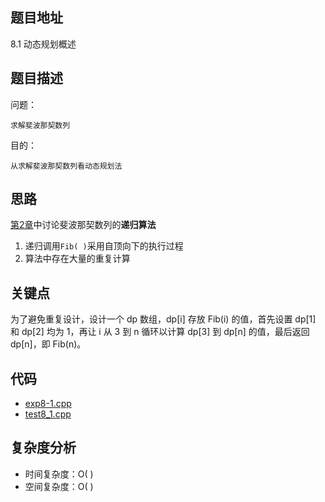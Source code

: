 <!--
 * @Date        : 2020-05-02 20:37:47
 * @LastEditors : anlzou
 * @Github      : https://github.com/anlzou
 * @LastEditTime: 2020-05-27 23:42:12
 * @FilePath    : \algorithm-design\chapters\chapter08-dynamic-programming\test-1.md
 * @Describe    : 
 -->
## 题目地址
8.1 动态规划概述

## 题目描述

问题：
```
求解斐波那契数列
```
目的：
```
从求解斐波那契数列看动态规划法
```

## 思路
[第2章](./../chapter02-recursive-algorithm-design-art/problems.md)中讨论斐波那契数列的**递归算法**

1. 递归调用<code>Fib( )</code>采用自顶向下的执行过程
2. 算法中存在大量的重复计算

## 关键点
为了避免重复设计，设计一个 dp 数组，dp[i] 存放 Fib(i) 的值，首先设置 dp[1] 和 dp[2] 均为 1，再让 i 从 3 到 n 循环以计算 dp[3] 到 dp[n] 的值，最后返回 dp[n]，即 Fib(n)。

## 代码
- [exp8-1.cpp](./code/exp8-1.cpp)
- [test8_1.cpp](./../../test/test8_1.cpp)

## 复杂度分析

- 时间复杂度：O( )
- 空间复杂度：O( )